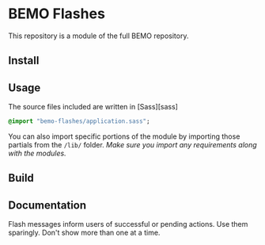# BEMO Flashes

This repository is a module of the full BEMO repository.

## Install


## Usage
The source files included are written in [Sass][sass]

```sass
@import "bemo-flashes/application.sass";
```

You can also import specific portions of the module by importing those partials from the `/lib/` folder. _Make sure you import any requirements along with the modules._

## Build


## Documentation

<!-- %docs
title: Flashes
status: Stable
-->

Flash messages inform users of successful or pending actions. Use them sparingly. Don't show more than one at a time.
